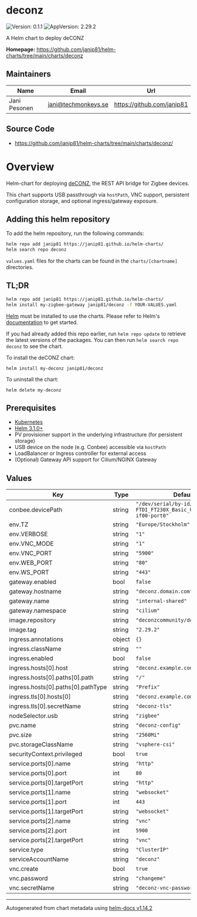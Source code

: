 # deconz

![Version: 0.1.1](https://img.shields.io/badge/Version-0.1.1-informational?style=flat-square) ![AppVersion: 2.29.2](https://img.shields.io/badge/AppVersion-2.29.2-informational?style=flat-square)

A Helm chart to deploy deCONZ

**Homepage:** <https://github.com/janip81/helm-charts/tree/main/charts/deconz>

## Maintainers

| Name | Email | Url |
| ---- | ------ | --- |
| Jani Pesonen | <jani@techmonkeys.se> | <https://github.com/janip81> |

## Source Code

* <https://github.com/janip81/helm-charts/tree/main/charts/deconz/>

# Overview
Helm-chart for deploying [deCONZ](https://github.com/dresden-elektronik/deconz-rest-plugin), the REST API bridge for Zigbee devices.

This chart supports USB passthrough via `hostPath`, VNC support, persistent configuration storage, and optional ingress/gateway exposure.

## Adding this helm repository

To add the helm repository, run the following commands:

```bash
helm repo add janip81 https://janip81.github.io/helm-charts/
helm search repo deconz
```

`values.yaml` files for the charts can be found in the `charts/[chartname]` directories.

## TL;DR

```bash
helm repo add janip81 https://janip81.github.io/helm-charts/
helm install my-zigbee-gateway janip81/deconz -f YOUR-VALUES.yaml
```

[Helm](https://helm.sh) must be installed to use the charts.  Please refer to
Helm's [documentation](https://helm.sh/docs) to get started.

If you had already added this repo earlier, run `helm repo update` to retrieve
the latest versions of the packages.  You can then run `helm search repo deconz` to see the chart.

To install the deCONZ chart:

    helm install my-deconz janip81/deconz

To uninstall the chart:

    helm delete my-deconz

## Prerequisites

- [Kubernetes](https://kubernetes.io/)
- [Helm 3.1.0+](https://helm.sh)
- PV provisioner support in the underlying infrastructure (for persistent storage)
- USB device on the node (e.g. Conbee) accessible via `hostPath`
- LoadBalancer or Ingress controller for external access
- (Optional) Gateway API support for Cilium/NGINX Gateway

## Values

| Key | Type | Default | Description |
|-----|------|---------|-------------|
| conbee.devicePath | string | `"/dev/serial/by-id/usb-FTDI_FT230X_Basic_UART_DM01H1HD-if00-port0"` |  |
| env.TZ | string | `"Europe/Stockholm"` |  |
| env.VERBOSE | string | `"1"` |  |
| env.VNC_MODE | string | `"1"` |  |
| env.VNC_PORT | string | `"5900"` |  |
| env.WEB_PORT | string | `"80"` |  |
| env.WS_PORT | string | `"443"` |  |
| gateway.enabled | bool | `false` |  |
| gateway.hostname | string | `"deconz.domain.com"` |  |
| gateway.name | string | `"internal-shared"` |  |
| gateway.namespace | string | `"cilium"` |  |
| image.repository | string | `"deconzcommunity/deconz"` |  |
| image.tag | string | `"2.29.2"` |  |
| ingress.annotations | object | `{}` |  |
| ingress.className | string | `""` |  |
| ingress.enabled | bool | `false` |  |
| ingress.hosts[0].host | string | `"deconz.example.com"` |  |
| ingress.hosts[0].paths[0].path | string | `"/"` |  |
| ingress.hosts[0].paths[0].pathType | string | `"Prefix"` |  |
| ingress.tls[0].hosts[0] | string | `"deconz.example.com"` |  |
| ingress.tls[0].secretName | string | `"deconz-tls"` |  |
| nodeSelector.usb | string | `"zigbee"` |  |
| pvc.name | string | `"deconz-config"` |  |
| pvc.size | string | `"2560Mi"` |  |
| pvc.storageClassName | string | `"vsphere-csi"` |  |
| securityContext.privileged | bool | `true` |  |
| service.ports[0].name | string | `"http"` |  |
| service.ports[0].port | int | `80` |  |
| service.ports[0].targetPort | string | `"http"` |  |
| service.ports[1].name | string | `"websocket"` |  |
| service.ports[1].port | int | `443` |  |
| service.ports[1].targetPort | string | `"websocket"` |  |
| service.ports[2].name | string | `"vnc"` |  |
| service.ports[2].port | int | `5900` |  |
| service.ports[2].targetPort | string | `"vnc"` |  |
| service.type | string | `"ClusterIP"` |  |
| serviceAccountName | string | `"deconz"` |  |
| vnc.create | bool | `true` |  |
| vnc.password | string | `"changeme"` |  |
| vnc.secretName | string | `"deconz-vnc-password"` |  |

----------------------------------------------
Autogenerated from chart metadata using [helm-docs v1.14.2](https://github.com/norwoodj/helm-docs/releases/v1.14.2)
